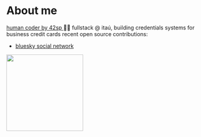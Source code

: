 # About me

<a href="https://profile.intra.42.fr/users/etachott" target="_blank"><bold>human coder by 42sp</bold> </a> 👨‍🚀
fullstack @ itaú, building credentials systems for business credit cards
recent open source contributions:
* <a href="https://github.com/bluesky-social/social-app">bluesky social network</a>
<a href="https://github.com/0xEDU">
<img height="200em" src="https://github-readme-stats.vercel.app/api?username=0xEDU&show_icons=true&theme=synthwave&include_all_commits=true&count_private=true"/>
<br>
